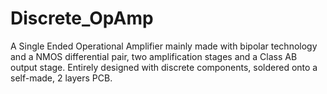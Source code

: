 # Discrete_OpAmp
A Single Ended Operational Amplifier mainly made with bipolar technology and a NMOS differential pair, two amplification stages and a Class AB output stage. Entirely designed with discrete components, soldered onto a self-made, 2 layers PCB.
